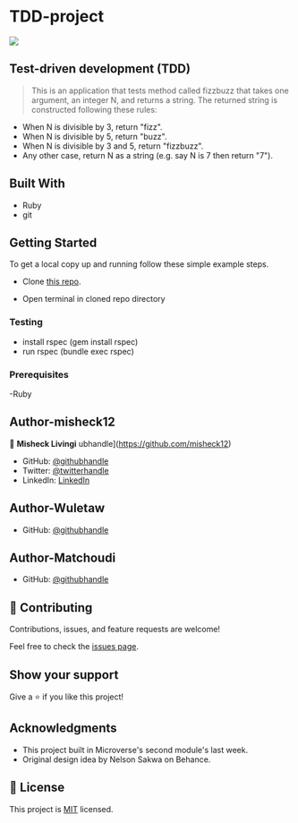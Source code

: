 # TDD-project

![](https://img.shields.io/badge/Microverse-blueviolet)

## Test-driven development (TDD)


> This is an application that tests method called fizzbuzz that takes one argument, an integer N, and returns a string. The returned string is constructed following these rules:

- When N is divisible by 3, return "fizz".
- When N is divisible by 5, return "buzz".
- When N is divisible by 3 and 5, return "fizzbuzz".
- Any other case, return N as a string (e.g. say N is 7 then return "7").


## Built With

- Ruby
- git

## Getting Started

To get a local copy up and running follow these simple example steps.

- Clone [this repo](https://github.com/misheck12/TDD-project).

- Open terminal in cloned repo directory

### Testing 

- install rspec (gem install rspec)
- run rspec (bundle exec rspec)



### Prerequisites

-Ruby

## Author-misheck12

👤 **Misheck Livingi**
ubhandle](https://github.com/misheck12)
- GitHub: [@githubhandle](https://github.com/misheck12)
- Twitter: [@twitterhandle](https://twitter.com/mishecklivingi2)
- LinkedIn: [LinkedIn](https://www.linkedin.com/in/misheck-livingi-a0b536142/)

## Author-Wuletaw 
- GitHub: [@githubhandle](https://github.com/wuletawwonte)

## Author-Matchoudi
- GitHub: [@githubhandle](https://github.com/Lionrouge1)

## 🤝 Contributing

Contributions, issues, and feature requests are welcome!

Feel free to check the [issues page](../../issues/).

## Show your support

Give a ⭐️ if you like this project!

## Acknowledgments

- This project built in Microverse's second module's last week.
- Original design idea by Nelson Sakwa on Behance.

## 📝 License

This project is [MIT](./MIT.md) licensed.
